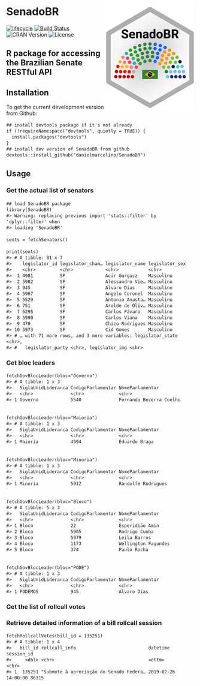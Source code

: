 
<!-- README.md is generated from README.Rmd. Please edit that file -->

SenadoBR <img src="inst/figures/SenadoBR-logo.png" width="240px" align="right" />
=================================================================================

[![lifecycle](https://img.shields.io/badge/lifecycle-experimental-orange.svg)](https://www.tidyverse.org/lifecycle/#experimental)
[![Build
Status](https://travis-ci.org/danielmarcelino/SeanadoBR.svg?branch=master)](https://travis-ci.org/danielmarcelino/SeanadoBR)
![CRAN Version](https://www.r-pkg.org/badges/version/SeanadoBR)
![License](https://img.shields.io/badge/license-MIT-blueviolet.svg?style=flat)

R package for accessing the Brazilian Senate RESTful API
--------------------------------------------------------

Installation
------------

To get the current development version from Github:

    ## install devtools package if it's not already
    if (!requireNamespace("devtools", quietly = TRUE)) {
      install.packages("devtools")
    }
    ## install dev version of SenadoBR from github
    devtools::install_github("danielmarcelino/SenadoBR")

Usage
-----

### Get the actual list of senators


    ## load SenadoBR package
    library(SenadoBR)
    #> Warning: replacing previous import 'stats::filter' by 'dplyr::filter' when
    #> loading 'SenadoBR'

    sents = fetchSenators()

    print(sents)
    #> # A tibble: 81 x 7
    #>    legislator_id legislator_cham… legislator_name legislator_sex
    #>    <chr>         <chr>            <chr>           <chr>         
    #>  1 4981          SF               Acir Gurgacz    Masculino     
    #>  2 5982          SF               Alessandro Vie… Masculino     
    #>  3 945           SF               Alvaro Dias     Masculino     
    #>  4 5967          SF               Angelo Coronel  Masculino     
    #>  5 5529          SF               Antonio Anasta… Masculino     
    #>  6 751           SF               Arolde de Oliv… Masculino     
    #>  7 6295          SF               Carlos Fávaro   Masculino     
    #>  8 5990          SF               Carlos Viana    Masculino     
    #>  9 470           SF               Chico Rodrigues Masculino     
    #> 10 5973          SF               Cid Gomes       Masculino     
    #> # … with 71 more rows, and 3 more variables: legislator_state <chr>,
    #> #   legislator_party <chr>, legislator_img <chr>

### Get bloc leaders



    fetchGovBlocLeader(bloc="Governo")
    #> # A tibble: 1 x 3
    #>   SiglaUnidLideranca CodigoParlamentar NomeParlamentar        
    #>   <chr>              <chr>             <chr>                  
    #> 1 Governo            5540              Fernando Bezerra Coelho
     

    fetchGovBlocLeader(bloc="Maioria")
    #> # A tibble: 1 x 3
    #>   SiglaUnidLideranca CodigoParlamentar NomeParlamentar
    #>   <chr>              <chr>             <chr>          
    #> 1 Maioria            4994              Eduardo Braga

     
    fetchGovBlocLeader(bloc="Minoria")
    #> # A tibble: 1 x 3
    #>   SiglaUnidLideranca CodigoParlamentar NomeParlamentar   
    #>   <chr>              <chr>             <chr>             
    #> 1 Minoria            5012              Randolfe Rodrigues
     

    fetchGovBlocLeader(bloc="Bloco")
    #> # A tibble: 5 x 3
    #>   SiglaUnidLideranca CodigoParlamentar NomeParlamentar    
    #>   <chr>              <chr>             <chr>              
    #> 1 Bloco              22                Esperidião Amin    
    #> 2 Bloco              5905              Rodrigo Cunha      
    #> 3 Bloco              5979              Leila Barros       
    #> 4 Bloco              1173              Wellington Fagundes
    #> 5 Bloco              374               Paulo Rocha


    fetchGovBlocLeader(bloc="PODE")
    #> # A tibble: 1 x 3
    #>   SiglaUnidLideranca CodigoParlamentar NomeParlamentar
    #>   <chr>              <chr>             <chr>          
    #> 1 PODEMOS            945               Alvaro Dias

### Get the list of rollcall votes

### Retrieve detailed information of a bill rollcall session


    fetchRollcallVotes(bill_id = 135251)
    #> # A tibble: 1 x 4
    #>   bill_id rollcall_info                           datetime            session_id
    #>     <dbl> <chr>                                   <dttm>              <chr>     
    #> 1  135251 "Submete à apreciação do Senado Federa… 2019-02-26 14:00:00 86315
